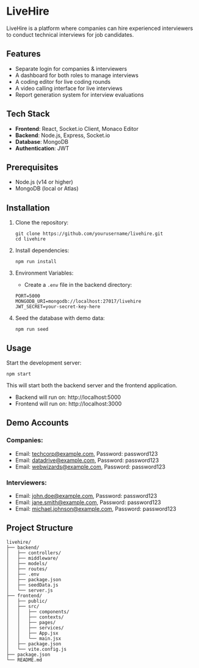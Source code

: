 # LiveHire

LiveHire is a platform where companies can hire experienced interviewers to conduct technical interviews for job candidates.

## Features

- Separate login for companies & interviewers
- A dashboard for both roles to manage interviews
- A coding editor for live coding rounds
- A video calling interface for live interviews
- Report generation system for interview evaluations

## Tech Stack

- **Frontend**: React, Socket.io Client, Monaco Editor
- **Backend**: Node.js, Express, Socket.io
- **Database**: MongoDB
- **Authentication**: JWT

## Prerequisites

- Node.js (v14 or higher)
- MongoDB (local or Atlas)

## Installation

1. Clone the repository:
   ```
   git clone https://github.com/yourusername/livehire.git
   cd livehire
   ```

2. Install dependencies:
   ```
   npm run install
   ```

3. Environment Variables:
   - Create a `.env` file in the backend directory:
   ```
   PORT=5000
   MONGODB_URI=mongodb://localhost:27017/livehire
   JWT_SECRET=your-secret-key-here
   ```

4. Seed the database with demo data:
   ```
   npm run seed
   ```

## Usage

Start the development server:
```
npm start
```

This will start both the backend server and the frontend application.

- Backend will run on: http://localhost:5000
- Frontend will run on: http://localhost:3000

## Demo Accounts

### Companies:
- Email: techcorp@example.com, Password: password123
- Email: datadrive@example.com, Password: password123
- Email: webwizards@example.com, Password: password123

### Interviewers:
- Email: john.doe@example.com, Password: password123
- Email: jane.smith@example.com, Password: password123
- Email: michael.johnson@example.com, Password: password123

## Project Structure

```
livehire/
├── backend/
│   ├── controllers/
│   ├── middleware/
│   ├── models/
│   ├── routes/
│   ├── .env
│   ├── package.json
│   ├── seedData.js
│   └── server.js
├── frontend/
│   ├── public/
│   ├── src/
│   │   ├── components/
│   │   ├── contexts/
│   │   ├── pages/
│   │   ├── services/
│   │   ├── App.jsx
│   │   └── main.jsx
│   ├── package.json
│   └── vite.config.js
├── package.json
└── README.md
``` 
